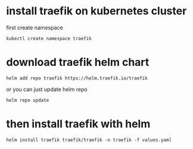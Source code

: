 # install traefik on kubernetes cluster

first create namespace 

```
kubectl create namespace traefik 
```

# download traefik helm chart

```
helm add repo traefik https://helm.traefik.io/traefik
```

or you can just update helm repo

```
helm repo update
```


# then install traefik with helm

```
helm install traefik traefik/traefik -n traefik -f values.yaml
```
